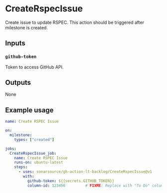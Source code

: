 # CreateRspecIssue

Create issue to update RSPEC. This action should be triggered after milestone is created.

## Inputs

### `github-token`

Token to access GitHub API.

## Outputs

None

## Example usage

```yaml
name: Create RSPEC Issue

on:
  milestone:
    types: ["created"]

jobs:
  CreateRspecIssue_job:
    name: Create RSPEC Issue
    runs-on: ubuntu-latest
    steps:
      - uses: sonarsource/gh-action-lt-backlog/CreateRspecIssue@v1
        with:
          github-token: ${{secrets.GITHUB_TOKEN}}
          column-id: 123456         # FIXME: Replace with "To Do" column ID or remove this optional parameter
```